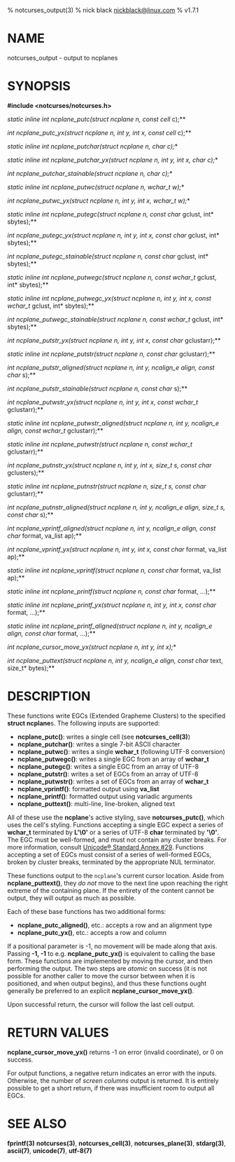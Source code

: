% notcurses_output(3)
% nick black <nickblack@linux.com>
% v1.7.1

# NAME

notcurses_output - output to ncplanes

# SYNOPSIS

**#include <notcurses/notcurses.h>**

**static inline int ncplane_putc(struct ncplane* n, const cell* c);**

**int ncplane_putc_yx(struct ncplane* n, int y, int x, const cell* c);**

**static inline int ncplane_putchar(struct ncplane* n, char c);**

**static inline int ncplane_putchar_yx(struct ncplane* n, int y, int x, char c);**

**int ncplane_putchar_stainable(struct ncplane* n, char c);**

**static inline int ncplane_putwc(struct ncplane* n, wchar_t w);**

**int ncplane_putwc_yx(struct ncplane* n, int y, int x, wchar_t w);**

**static inline int ncplane_putegc(struct ncplane* n, const char* gclust, int* sbytes);**

**int ncplane_putegc_yx(struct ncplane* n, int y, int x, const char* gclust, int* sbytes);**

**int ncplane_putegc_stainable(struct ncplane* n, const char* gclust, int* sbytes);**

**static inline int ncplane_putwegc(struct ncplane* n, const wchar_t* gclust, int* sbytes);**

**static inline int ncplane_putwegc_yx(struct ncplane* n, int y, int x, const wchar_t* gclust, int* sbytes);**

**int ncplane_putwegc_stainable(struct ncplane* n, const wchar_t* gclust, int* sbytes);**

**int ncplane_putstr_yx(struct ncplane* n, int y, int x, const char* gclustarr);**

**static inline int ncplane_putstr(struct ncplane* n, const char* gclustarr);**

**int ncplane_putstr_aligned(struct ncplane* n, int y, ncalign_e align, const char* s);**

**int ncplane_putstr_stainable(struct ncplane* n, const char* s);**

**int ncplane_putwstr_yx(struct ncplane* n, int y, int x, const wchar_t* gclustarr);**

**static inline int ncplane_putwstr_aligned(struct ncplane* n, int y, ncalign_e align, const wchar_t* gclustarr);**

**static inline int ncplane_putwstr(struct ncplane* n, const wchar_t* gclustarr);**

**int ncplane_putnstr_yx(struct ncplane* n, int y, int x, size_t s, const char* gclusters);**

**static inline int ncplane_putnstr(struct ncplane* n, size_t s, const char* gclustarr);**

**int ncplane_putnstr_aligned(struct ncplane* n, int y, ncalign_e align, size_t s, const char* s);**

**int ncplane_vprintf_aligned(struct ncplane* n, int y, ncalign_e align, const char* format, va_list ap);**

**int ncplane_vprintf_yx(struct ncplane* n, int y, int x, const char* format, va_list ap);**

**static inline int ncplane_vprintf(struct ncplane* n, const char* format, va_list ap);**

**static inline int ncplane_printf(struct ncplane* n, const char* format, ...);**

**static inline int ncplane_printf_yx(struct ncplane* n, int y, int x, const char* format, ...);**

**static inline int ncplane_printf_aligned(struct ncplane* n, int y, ncalign_e align, const char* format, ...);**

**int ncplane_cursor_move_yx(struct ncplane* n, int y, int x);**

**int ncplane_puttext(struct ncplane* n, int y, ncalign_e align, const char* text, size_t* bytes);**

# DESCRIPTION

These functions write EGCs (Extended Grapheme Clusters) to the specified
**struct ncplane**s. The following inputs are supported:

* **ncplane_putc()**: writes a single cell (see **notcurses_cell(3)**)
* **ncplane_putchar()**: writes a single 7-bit ASCII character
* **ncplane_putwc()**: writes a single **wchar_t** (following UTF-8 conversion)
* **ncplane_putwegc()**: writes a single EGC from an array of **wchar_t**
* **ncplane_putegc()**: writes a single EGC from an array of UTF-8
* **ncplane_putstr()**: writes a set of EGCs from an array of UTF-8
* **ncplane_putwstr()**: writes a set of EGCs from an array of **wchar_t**
* **ncplane_vprintf()**: formatted output using **va_list**
* **ncplane_printf()**: formatted output using variadic arguments
* **ncplane_puttext()**: multi-line, line-broken, aligned text

All of these use the **ncplane**'s active styling, save **notcurses_putc()**,
which uses the cell's styling. Functions accepting a single EGC expect a series
of **wchar_t** terminated by **L'\0'** or a series of UTF-8 **char** terminated
by **'\0'**. The EGC must be well-formed, and must not contain any cluster
breaks. For more information, consult [Unicode® Standard Annex #29](https://unicode.org/reports/tr29/).
Functions accepting a set of EGCs must consist of a series of well-formed EGCs,
broken by cluster breaks, terminated by the appropriate NUL terminator.

These functions output to the `ncplane`'s current cursor location. Aside from
**ncplane_puttext()**, they *do not* move to the next line upon reaching the
right extreme of the containing plane. If the entirety of the content cannot be
output, they will output as much as possible.

Each of these base functions has two additional forms:

* **ncplane_putc_aligned()**, etc.: accepts a row and an alignment type
* **ncplane_putc_yx()**, etc.: accepts a row and column

If a positional parameter is -1, no movement will be made along that axis.
Passing **-1, -1** to e.g. **ncplane_putc_yx()** is equivalent to calling the
base form. These functions are implemented by moving the cursor, and then
performing the output. The two steps are *atomic* on success (it is not possible
for another caller to move the cursor between when it is positioned, and when
output begins), and thus these functions ought generally be preferred to an
explicit **ncplane_cursor_move_yx()**.

Upon successful return, the cursor will follow the last cell output.

# RETURN VALUES

**ncplane_cursor_move_yx()** returns -1 on error (invalid coordinate), or 0
on success.

For output functions, a negative return indicates an error with the inputs.
Otherwise, the number of *screen columns* output is returned. It is entirely
possible to get a short return, if there was insufficient room to output all
EGCs.

# SEE ALSO

**fprintf(3)**
**notcurses(3)**,
**notcurses_cell(3)**,
**notcurses_plane(3)**,
**stdarg(3)**,
**ascii(7)**,
**unicode(7)**,
**utf-8(7)**
